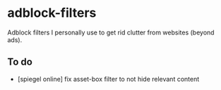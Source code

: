 # adblock-filters
Adblock filters I personally use to get rid clutter from websites (beyond ads).

## To do
- [spiegel online] fix asset-box filter to not hide relevant content
